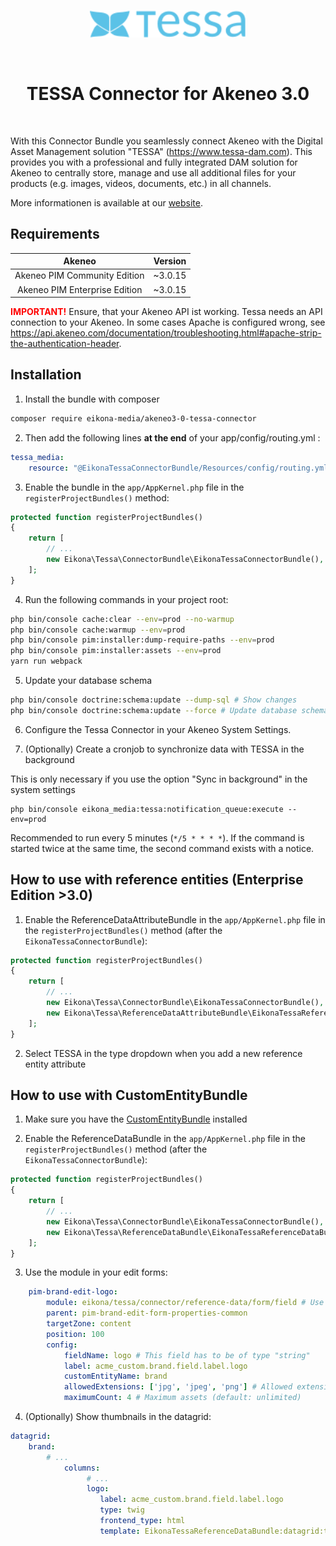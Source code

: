 <p align="center">
  <a href="https://www.tessa-dam.com/" target="_blank" rel="noopener noreferrer">
    <img src="tessa-logo.svg" width=250 alt="TESSA Logo"/>
  </a>
</p>

<p>&nbsp;</p>

<h1 align="center">
  TESSA Connector for Akeneo 3.0
</h1>

<p>&nbsp;</p>

With this Connector Bundle you seamlessly connect Akeneo with the Digital Asset Management solution "TESSA" (https://www.tessa-dam.com).
This provides you with a professional and fully integrated DAM solution for Akeneo to centrally store,
manage and use all additional files for your products (e.g. images, videos, documents, etc.) in all channels.

More informationen is available at our [website](https://www.tessa-dam.com/). 

## Requirements

| Akeneo                        | Version |
|:-----------------------------:|:-------:|
| Akeneo PIM Community Edition  | ~3.0.15 |
| Akeneo PIM Enterprise Edition | ~3.0.15 |

<span style="color:red">__IMPORTANT!__</span> Ensure, that your Akeneo API ist working. Tessa needs an API connection to your Akeneo.
In some cases Apache is configured wrong, see https://api.akeneo.com/documentation/troubleshooting.html#apache-strip-the-authentication-header.

## Installation

1) Install the bundle with composer
```bash
composer require eikona-media/akeneo3-0-tessa-connector
```

2) Then add the following lines **at the end** of your app/config/routing.yml :
```yaml
tessa_media:
    resource: "@EikonaTessaConnectorBundle/Resources/config/routing.yml"
```

3) Enable the bundle in the `app/AppKernel.php` file in the `registerProjectBundles()` method:
```php
protected function registerProjectBundles()
{
    return [
        // ...
        new Eikona\Tessa\ConnectorBundle\EikonaTessaConnectorBundle(),
    ];
}

```

4) Run the following commands in your project root:
```bash
php bin/console cache:clear --env=prod --no-warmup
php bin/console cache:warmup --env=prod
php bin/console pim:installer:dump-require-paths --env=prod
php bin/console pim:installer:assets --env=prod
yarn run webpack
```

5) Update your database schema

```bash
php bin/console doctrine:schema:update --dump-sql # Show changes
php bin/console doctrine:schema:update --force # Update database schema
```

6) Configure the Tessa Connector in your Akeneo System Settings.

7) (Optionally) Create a cronjob to synchronize data with TESSA in the background

This is only necessary if you use the option "Sync in background" in the system settings

```
php bin/console eikona_media:tessa:notification_queue:execute --env=prod
```

Recommended to run every 5 minutes (`*/5 * * * *`). If the command is started twice at the same time, the second command exists with a notice.


## How to use with reference entities (Enterprise Edition >3.0)

1) Enable the ReferenceDataAttributeBundle in the `app/AppKernel.php` file in the `registerProjectBundles()` method (after the `EikonaTessaConnectorBundle`):
```php
protected function registerProjectBundles()
{
    return [
        // ...
        new Eikona\Tessa\ConnectorBundle\EikonaTessaConnectorBundle(), // Already registered
        new Eikona\Tessa\ReferenceDataAttributeBundle\EikonaTessaReferenceDataAttributeBundle(), // New
    ];
}
```

2) Select TESSA in the type dropdown when you add a new reference entity attribute

## How to use with CustomEntityBundle

1) Make sure you have the [CustomEntityBundle](https://github.com/akeneo-labs/CustomEntityBundle) installed

2) Enable the ReferenceDataBundle in the `app/AppKernel.php` file in the `registerProjectBundles()` method (after the `EikonaTessaConnectorBundle`):
```php
protected function registerProjectBundles()
{
    return [
        // ...
        new Eikona\Tessa\ConnectorBundle\EikonaTessaConnectorBundle(), // Already registered
        new Eikona\Tessa\ReferenceDataBundle\EikonaTessaReferenceDataBundle(), // New
    ];
}
```

3) Use the module in your edit forms:
```yaml
    pim-brand-edit-logo:
        module: eikona/tessa/connector/reference-data/form/field # Use this module
        parent: pim-brand-edit-form-properties-common
        targetZone: content
        position: 100
        config:
            fieldName: logo # This field has to be of type "string"
            label: acme_custom.brand.field.label.logo
            customEntityName: brand
            allowedExtensions: ['jpg', 'jpeg', 'png'] # Allowed extensions (default: no restriction)
            maximumCount: 4 # Maximum assets (default: unlimited)
```

4) (Optionally) Show thumbnails in the datagrid:

```yml
datagrid:
    brand:
        # ...
            columns:
                 # ...
                 logo:
                    label: acme_custom.brand.field.label.logo
                    type: twig
                    frontend_type: html
                    template: EikonaTessaReferenceDataBundle:datagrid:thumbnail.html.twig
```
